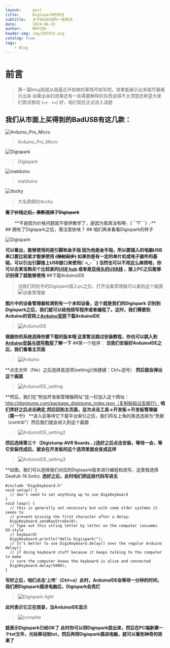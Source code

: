 ```yaml
---
layout:     post
title:      Digispark的用法
subtitle:   关于BadUSB的一些用法
date:       2019-06-25
author:     MHYCDH
header-img: img/585932.png
catalog: true
tags:
    - Blog
---
```


# 前言
>第一篇blog我就从我最近开始做的事情开始写吧，效果能展示出来就尽量展示出来
>如果出来的效果还有一些需要解释的东西说得不太清楚还希望大佬们原谅我哈 (๑• . •๑)
>好，咱们现在正式进入话题

## 我们从市面上买得到的BadUSB有这几款：
![Arduino_Pro_Micro](https://github.com/MHYCDH/MHYCDH.github.io/blob/master/img/digispard/Arduino_Pro_Micro.jpg?raw=true "Arduino_Pro_Micro $10")
>Arduino_Pro_Micro

![Digispark](https://github.com/MHYCDH/MHYCDH.github.io/blob/master/img/digispard/digispark.jpeg?raw=true "Digispark $1~2")
>Digispark

![matduino](https://github.com/MHYCDH/MHYCDH.github.io/blob/master/img/digispard/matduino.png?raw=true "matduino $17~31")
>matduino

![ducky](https://github.com/MHYCDH/MHYCDH.github.io/blob/master/img/digispard/ducky.png?raw=true "ducky $49.99")
>大名鼎鼎的ducky

**~~看了价钱之后，果断选择了Digispark~~**
<center>**不是因为价格问题就不提供教学了，是因为我真没有啊╮(￣▽￣)╭**</center>
## 拥有了Digispark之后，需注意些啥？
## 咱们再来看看Digispark的样子

![Digispark](https://github.com/MHYCDH/MHYCDH.github.io/blob/master/img/digispard/Digispark2.png?raw=true "Digispark")

**可以看出，能够使用的是引脚和金手指
因为他是金手指，所以要插入的电脑USB串口要比较紧才能够使用 ~~(弹射起步)~~
如果你是有一定的单片机或电子器件的基础，可以引出引脚接上USB接口来使用(´-ι_-｀)
当然也可以不用这么麻烦啦，你可以去某宝购买个比较紧的[USB hub](https://s.taobao.com/search?q=usb+hub&type=p&tmhkh5=&spm=a21wu.241046-us.a2227oh.d100&from=sea_1_searchbutton&catId=100) 或者是[双母头的USB线](https://s.taobao.com/search?q=%E5%8F%8C%E6%AF%8D%E5%A4%B4USB%E7%BA%BF&imgfile=&js=1&stats_click=search_radio_all%3A1&initiative_id=staobaoz_20190625&ie=utf8) ，接上PC之后能够识别得了就能够使用**
##下载ArduinoIDE
>当我们将到手的Digispark插入pc之后，打开设备管理器可以看到这个画面
![设备管理器](https://github.com/MHYCDH/MHYCDH.github.io/blob/master/img/digispard/digispark-1.jpg?raw=true "设备管理器")

**图片中的设备管理器检测到有一个未知设备，这个就是我们的Digispark**
**识别到Digispark之后，我们就可以给他烧写程序或者编程了。这时，我们需要到Arduino的官网上[Arduino官网](https://www.arduino.cc/en/Main/Software)下载ArduinoIDE**
>![ArduinoIDE](https://github.com/MHYCDH/MHYCDH.github.io/blob/master/img/digispard/ArduinoIDE.png?raw=true "ArduinoIDE")

**根据你的系统选择你要下载的版本哦
这里暂且跳过安装教程，你也可以跳入到[Arduino安装与烧写教程](https://blog.csdn.net/qq_23937195/article/details/68944217)了解一下**
##第一个程序：
**当我们安装好ArduinoIDE之后，我们看看主页面**
>![Arduino](https://github.com/MHYCDH/MHYCDH.github.io/blob/master/img/digispard/Arduinoide.png?raw=true)

**点击文件（file）之后选择首选项(setting)(快捷键：Ctrl+逗号）
**然后就会弹出这个画面**
>![ArduinoIDE_setting](https://github.com/MHYCDH/MHYCDH.github.io/blob/master/img/digispard/ArduinoIDE_setting.png?raw=true "ArduinoIDE_setting")

**然后，我们在“附加开发板管理器网址”这一栏加入这个网址：http://digistump.com/package_digistump_index.json（复制粘贴过去就行）
**咱们弄好之后点击确定,然后回到主页面，这次点击工具->开发板->开发板管理器（第一个）**
**进入后等待它下载平台索引之后，我们将左上角的类选选择为“贡献（contrib"）然后我们就会进入到这个画面
>![ArduinoIDE_setting2](https://github.com/MHYCDH/MHYCDH.github.io/blob/master/img/digispard/arduinoIDE_setting2.png?raw=true)

**然后选择第三个（Digistump AVR Boards...)选好之后点击安装，等待一会，等它安装完成后，就会在开发板的这个选项里就会变成这样**
>![ArduinoIDE_setting3](https://github.com/MHYCDH/MHYCDH.github.io/blob/master/img/digispard/arduinoIDE_setting3.jpg?raw=true)

**如图，我们可以选择我们对应的Digispark版本进行编程和烧写，这里我选择Deafult-16.5mhz.
**选好之后，此时咱们把这段代码写进去**
```
#include "DigiKeyboard.h"
void setup() {
  // don't need to set anything up to use DigiKeyboard
}
void loop() {
  // this is generally not necessary but with some older systems it seems to
  // prevent missing the first character after a delay:
  DigiKeyboard.sendKeyStroke(0);
  // Type out this string letter by letter on the computer (assumes US-style
  // keyboard)
  DigiKeyboard.println("Hello Digispark!");
  // It's better to use DigiKeyboard.delay() over the regular Arduino delay()
  // if doing keyboard stuff because it keeps talking to the computer to make
  // sure the computer knows the keyboard is alive and connected
  DigiKeyboard.delay(5000);
}
```
**写好之后，咱们点击‘上传’（Ctrl+u）此时，ArduinoIDE会等待一分钟的时间，我们把Digispark插进电脑后，Digispark会亮灯**
>![Digispark-light](https://github.com/MHYCDH/MHYCDH.github.io/blob/master/img/digispard/Digispark-light.jpg?raw=true)

**此时表示它正在烧录，当ArduinoIDE显示**
>![complite](https://github.com/MHYCDH/MHYCDH.github.io/blob/master/img/digispard/complite.png?raw=true)

**就表示Digispark已经OK了**
**此时你可以将Digispark拔出来，然后在PC端新建一个txt文件，光标移动到txt，然后再将Digispark插进电脑，就可以看到神奇的效果了**

